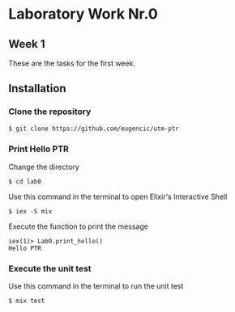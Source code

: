 # Laboratory Work Nr.0

## Week 1

These are the tasks for the first week.

## Installation

### Clone the repository

```bash
$ git clone https://github.com/eugencic/utm-ptr
```

### Print Hello PTR

Change the directory

```
$ cd lab0
```

Use this command in the terminal to open Elixir's Interactive Shell

```
$ iex -S mix
```

Execute the function to print the message

```
iex(1)> Lab0.print_hello()
Hello PTR
```

### Execute the unit test

Use this command in the terminal to run the unit test

```
$ mix test
```
